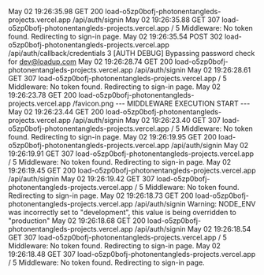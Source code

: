 
May 02 19:26:35.98
GET
200
load-o5zp0bofj-photonentangleds-projects.vercel.app
/api/auth/signin
May 02 19:26:35.88
GET
307
load-o5zp0bofj-photonentangleds-projects.vercel.app
/
5
Middleware: No token found. Redirecting to sign-in page.
May 02 19:26:35.54
POST
302
load-o5zp0bofj-photonentangleds-projects.vercel.app
/api/auth/callback/credentials
3
[AUTH DEBUG] Bypassing password check for dev@loadup.com
May 02 19:26:28.74
GET
200
load-o5zp0bofj-photonentangleds-projects.vercel.app
/api/auth/signin
May 02 19:26:28.61
GET
307
load-o5zp0bofj-photonentangleds-projects.vercel.app
/
5
Middleware: No token found. Redirecting to sign-in page.
May 02 19:26:23.78
GET
200
load-o5zp0bofj-photonentangleds-projects.vercel.app
/favicon.png
--- MIDDLEWARE EXECUTION START ---
May 02 19:26:23.44
GET
200
load-o5zp0bofj-photonentangleds-projects.vercel.app
/api/auth/signin
May 02 19:26:23.40
GET
307
load-o5zp0bofj-photonentangleds-projects.vercel.app
/
5
Middleware: No token found. Redirecting to sign-in page.
May 02 19:26:19.95
GET
200
load-o5zp0bofj-photonentangleds-projects.vercel.app
/api/auth/signin
May 02 19:26:19.91
GET
307
load-o5zp0bofj-photonentangleds-projects.vercel.app
/
5
Middleware: No token found. Redirecting to sign-in page.
May 02 19:26:19.45
GET
200
load-o5zp0bofj-photonentangleds-projects.vercel.app
/api/auth/signin
May 02 19:26:19.42
GET
307
load-o5zp0bofj-photonentangleds-projects.vercel.app
/
5
Middleware: No token found. Redirecting to sign-in page.
May 02 19:26:18.73
GET
200
load-o5zp0bofj-photonentangleds-projects.vercel.app
/api/auth/signin
Warning: NODE_ENV was incorrectly set to "development", this value is being overridden to "production"
May 02 19:26:18.68
GET
200
load-o5zp0bofj-photonentangleds-projects.vercel.app
/api/auth/signin
May 02 19:26:18.54
GET
307
load-o5zp0bofj-photonentangleds-projects.vercel.app
/
5
Middleware: No token found. Redirecting to sign-in page.
May 02 19:26:18.48
GET
307
load-o5zp0bofj-photonentangleds-projects.vercel.app
/
5
Middleware: No token found. Redirecting to sign-in page.
